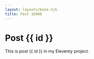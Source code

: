 ```yaml
---
layout: layouts/base.njk
title: Post 10460
---
```


# Post {{ id }}

This is post {{ id }} in my Eleventy project.
